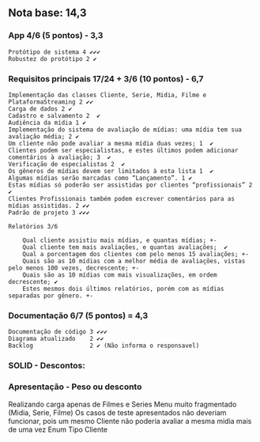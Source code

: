 ## Nota base: 14,3

### App 4/6 (5 pontos) - 3,3
	Protótipo de sistema 4 ✔✔✔
	Robustez do protótipo 2 ✔
	
### Requisitos principais 17/24 + 3/6 (10 pontos) - 6,7
	Implementação das classes Cliente, Serie, Midia, Filme e PlataformaStreaming 2 ✔✔
	Carga de dados 2 ✔
	Cadastro e salvamento 2  ✔
	Audiência da mídia 1 ✔
	Implementação do sistema de avaliação de mídias: uma mídia tem sua avaliação média; 2 ✔
	Um cliente não pode avaliar a mesma mídia duas vezes; 1  ✔
	Clientes podem ser especialistas, e estes últimos podem adicionar comentários à avaliação; 3  ✔
	Verificação de especialistas 2  ✔
	Os gêneros de mídias devem ser limitados à esta lista 1  ✔
	Algumas mídias serão marcadas como “Lançamento”. 1 ✔
	Estas mídias só poderão ser assistidas por clientes “profissionais” 2 ✔
	Clientes Profissionais também podem escrever comentários para as mídias assistidas. 2 ✔✔
	Padrão de projeto 3 ✔✔✔
	
	Relatórios 3/6 
	 
		Qual cliente assistiu mais mídias, e quantas mídias; +-
		Qual cliente tem mais avaliações, e quantas avaliações;  ✔
		Qual a porcentagem dos clientes com pelo menos 15 avaliações; +-
		Quais são as 10 mídias com a melhor média de avaliações, vistas pelo menos 100 vezes, decrescente; +-
		Quais são as 10 mídias com mais visualizações, em ordem decrescente; ✔
		Estes mesmos dois últimos relatórios, porém com as mídias separadas por gênero. +-
	
### Documentação 6/7 (5 pontos) = 4,3
	Documentação de código 3 ✔✔✔
	Diagrama atualizado    2 ✔✔
	Backlog 			   2 ✔ (Não informa o responsavel)
	
### SOLID - Descontos: 
	
### Apresentação - Peso ou desconto

Realizando carga apenas de Filmes e Series
Menu muito fragmentado (Midia, Serie, Filme)
Os casos de teste apresentados não deveriam funcionar, pois um mesmo Cliente não poderia avaliar a mesma midia mais de uma vez
Enum Tipo Cliente
